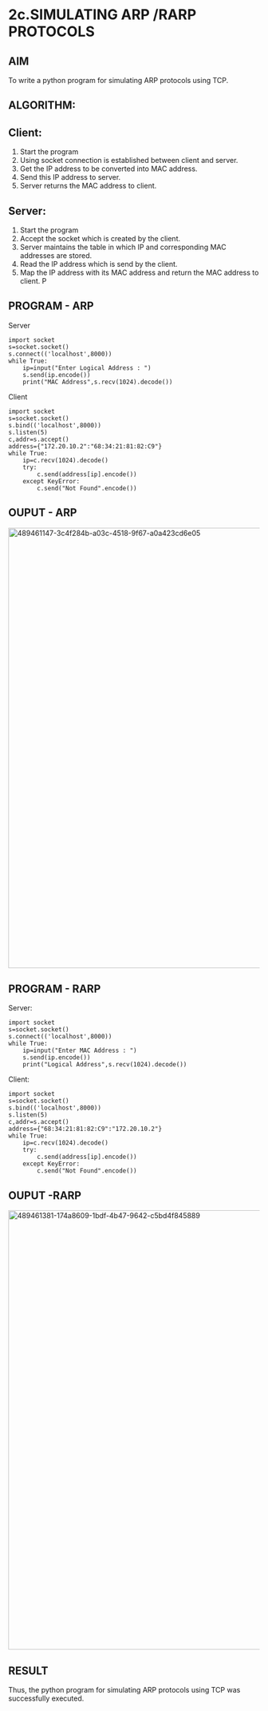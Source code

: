 # 2c.SIMULATING ARP /RARP PROTOCOLS
## AIM
To write a python program for simulating ARP protocols using TCP.
## ALGORITHM:
## Client:
1. Start the program
2. Using socket connection is established between client and server.
3. Get the IP address to be converted into MAC address.
4. Send this IP address to server.
5. Server returns the MAC address to client.
## Server:
1. Start the program
2. Accept the socket which is created by the client.
3. Server maintains the table in which IP and corresponding MAC addresses are
stored.
4. Read the IP address which is send by the client.
5. Map the IP address with its MAC address and return the MAC address to client.
P
## PROGRAM - ARP
Server
```
import socket
s=socket.socket()
s.connect(('localhost',8000))
while True:
    ip=input("Enter Logical Address : ")
    s.send(ip.encode())
    print("MAC Address",s.recv(1024).decode())
```
Client
```
import socket
s=socket.socket()
s.bind(('localhost',8000))
s.listen(5)
c,addr=s.accept()
address={"172.20.10.2":"68:34:21:81:82:C9"}
while True:
    ip=c.recv(1024).decode()
    try:
        c.send(address[ip].encode())
    except KeyError:
        c.send("Not Found".encode())
```
## OUPUT - ARP

<img width="816" height="882" alt="489461147-3c4f284b-a03c-4518-9f67-a0a423cd6e05" src="https://github.com/user-attachments/assets/ba5f1bea-5cf8-404f-bb6c-e1e9089ced01" />

## PROGRAM - RARP
Server:
```
import socket
s=socket.socket()
s.connect(('localhost',8000))
while True:
    ip=input("Enter MAC Address : ")
    s.send(ip.encode())
    print("Logical Address",s.recv(1024).decode())
```
Client:
```
import socket
s=socket.socket()
s.bind(('localhost',8000))
s.listen(5)
c,addr=s.accept()
address={"68:34:21:81:82:C9":"172.20.10.2"}
while True:
    ip=c.recv(1024).decode()
    try:
        c.send(address[ip].encode())
    except KeyError:
        c.send("Not Found".encode())
```
## OUPUT -RARP

<img width="871" height="880" alt="489461381-174a8609-1bdf-4b47-9642-c5bd4f845889" src="https://github.com/user-attachments/assets/11f0d51e-263b-41c3-b0a6-bb5ae8196432" />

## RESULT
Thus, the python program for simulating ARP protocols using TCP was successfully 
executed.
